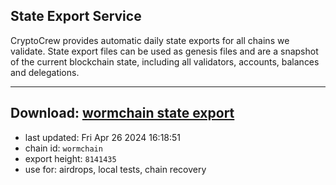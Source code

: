 ## State Export Service
CryptoCrew provides automatic daily state exports for all chains we validate. State export files can be used as genesis files and are a snapshot of the current blockchain state, including all validators, accounts, balances and delegations.

---
**Download: [wormchain state export](https://dl-eu2.ccvalidators.com/SERVICE/wormchain/wormchain_export_8141435.json)**
---

- last updated: Fri Apr 26 2024 16:18:51
- chain id: `wormchain`
- export height: `8141435`
- use for: airdrops, local tests, chain recovery
